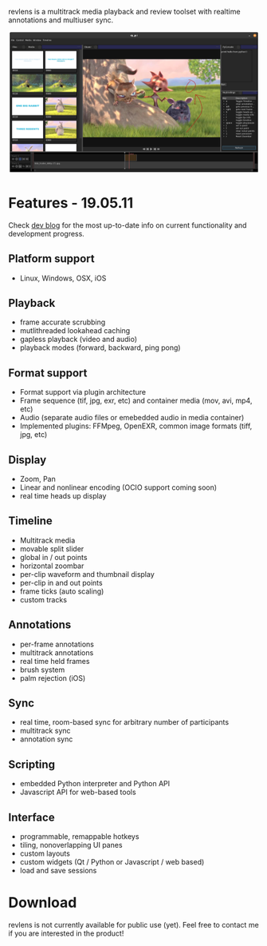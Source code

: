revlens is a multitrack media playback and review toolset with realtime annotations and multiuser sync.

<img src="images/revlens_May1_2020.png"/>

# Features - 19.05.11

Check [dev blog](dev_blog.md) for the most up-to-date info on current functionality and development progress.

## Platform support

- Linux, Windows, OSX, iOS

## Playback

- frame accurate scrubbing
- mutlithreaded lookahead caching
- gapless playback (video and audio)
- playback modes (forward, backward, ping pong)

## Format support

- Format support via plugin architecture
- Frame sequence (tif, jpg, exr, etc) and container media (mov, avi, mp4, etc)
- Audio (separate audio files or emebedded audio in media container)
- Implemented plugins: FFMpeg, OpenEXR, common image formats (tiff, jpg, etc)

## Display

- Zoom, Pan
- Linear and nonlinear encoding (OCIO support coming soon)
- real time heads up display

## Timeline

- Multitrack media
- movable split slider
- global in / out points
- horizontal zoombar
- per-clip waveform and thumbnail display
- per-clip in and out points
- frame ticks (auto scaling)
- custom tracks

## Annotations

- per-frame annotations
- multitrack annotations
- real time held frames
- brush system
- palm rejection (iOS)

## Sync

- real time, room-based sync for arbitrary number of participants
- multitrack sync
- annotation sync

## Scripting

- embedded Python interpreter and Python API
- Javascript API for web-based tools

## Interface

- programmable, remappable hotkeys
- tiling, nonoverlapping UI panes
- custom layouts
- custom widgets (Qt / Python or Javascript / web based)
- load and save sessions

# Download

revlens is not currently available for public use (yet). Feel free to contact me if you are interested in the product!

